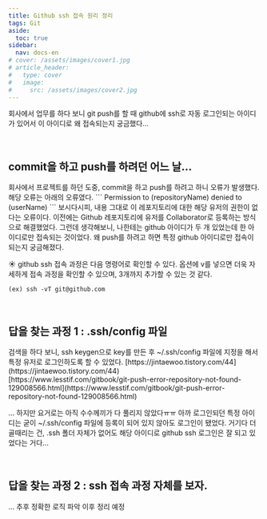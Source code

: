 ```yaml
---
title: Github ssh 접속 원리 정리
tags: Git
aside:
  toc: true
sidebar:
  nav: docs-en
# cover: /assets/images/cover1.jpg
# article_header:
#   type: cover
#   image:
#     src: /assets/images/cover2.jpg
---
```


회사에서 업무를 하다 보니 git push를 할 때 github에 ssh로 자동 로그인되는 아이디가 있어서 이 아이디로 왜 접속되는지 궁금했다... 

<!-- more -->
<br>
<h2 id="h1">commit을 하고 push를 하려던 어느 날...</h2>
회사에서 프로젝트를 하던 도중, commit을 하고 push를 하려고 하니 오류가 발생했다.
해당 오류는 아래의 오류였다.
```
Permission to (repositoryName) denied to (userName)
```
보시다시피, 내용 그대로 이 레포지토리에 대한 해당 유저의 권한이 없다는 오류이다.
이전에는 Github 레포지토리에 유저를 Collaborator로 등록하는 방식으로 해결했었다. 그런데 생각해보니, 나한테는 github 아이디가 두 개 있었는데 한 아이디로만 접속되는 것이었다.
왜 push를 하려고 하면 특정 github 아이디로만 접속이 되는지 궁금해졌다.

☀︎ github ssh 접속 과정은 다음 명령어로 확인할 수 있다.
옵션에 v를 넣으면 더욱 자세하게 접속 과정을 확인할 수 있으며, 3개까지 추가할 수 있는 것 같다.
```
(ex) ssh -vT git@github.com
```

<br>
<h2 id="h2">답을 찾는 과정 1 : .ssh/config 파일</h2>
검색을 하다 보니, ssh keygen으로 key를 만든 후 ~/.ssh/config 파일에 지정을 해서 특정 유저로 로그인하도록 할 수 있었다.
[https://jintaewoo.tistory.com/44](https://jintaewoo.tistory.com/44)
<br> [https://www.lesstif.com/gitbook/git-push-error-repository-not-found-129008566.html](https://www.lesstif.com/gitbook/git-push-error-repository-not-found-129008566.html)

... 하지만 요거로는 아직 수수께끼가 다 풀리지 않았다ㅠㅠ
아까 로그인되던 특정 아이디는 굳이 ~/.ssh/config 파일에 등록이 되어 있지 않아도 로그인이 됐었다. 거기다 더 골때리는 건, .ssh 폴더 자체가 없어도 해당 아이디로 github ssh 로그인은 잘 되고 있었다는 거다...

<br>
<h2 id="h3">답을 찾는 과정 2 : ssh 접속 과정 자체를 보자.</h2>

... 추후 정확한 로직 파악 이후 정리 예정